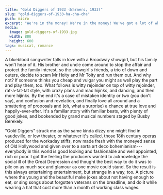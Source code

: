 ```yaml
---
title: "Gold Diggers of 1933 (Warners, 1933)"
slug: "gold-diggers-of-1933-ha-cha-cha"
push: micro
excerpt: "We're in the money! We're in the money! We've got a lot of what it takes to get along! We're in the money! The skies are sunny! Ol' Man Depression, you are through, you done us wrong!"
media: 
  image: gold-diggers-of-1933.jpg
  width: 800
  height: 600
tags: musical, romance
---
```


A blueblood songwriter falls in love with a Broadway showgirl, but his family won't hear of it. His brother and uncle come around to stop the affair and protect the family interest, so the showgirl's friends, a trio of down and outers, decide to scam Mr Hoity and Mr Toity and run them out. And why not? If someone thinks you cheap and vulgar you might as well play the part and play them, too. What follows is witty rejoinder on top of witty rejoinder, rat-a-tat-tat style, with crazy plans and mad hijinks, and dancing, and then more hijinks. By the end it's a case of mistaken identity or two (you don't say), and confusion and revelation, and finally love all around and a smattering of proposals and (oh, what a surprise) a chance at true love and happily-ever-after. It's a familiar story with familiar beats, with plenty of good jokes, and bookended by grand musical numbers staged by Busby Berekely.

"Gold Diggers" struck me as the same kinda dizzy one might find in vaudeville, or low theater, or whatever it's called, those 18th century operas produced for the workaday stiffs, now made fresh with the moneyed sense of Old Hollywood and given over to a sorta art deco bohemianism---everybody in this world is good looking and fashionable and well appointed, rich or poor. I got the feeling the producers wanted to acknowledge the social ill of the Great Depression and thought the best way to do it was to pile on as much sex and glamour as one movie could stand. So the result is this always entertaining entertainment, but strange in a way, too. A picture where the young and the beautiful make jokes about not having enough to eat, or sing songs about forgotten veterans on the breadline, and do it while wearing a hat that cost more than a month of working class wages.
